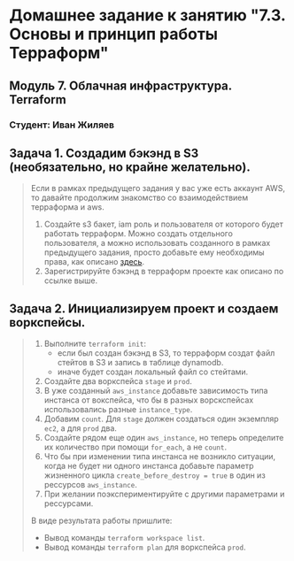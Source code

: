 # Домашнее задание к занятию "7.3. Основы и принцип работы Терраформ"

## Модуль 7. Облачная инфраструктура. Terraform

### Студент: Иван Жиляев

## Задача 1. Создадим бэкэнд в S3 (необязательно, но крайне желательно).

>Если в рамках предыдущего задания у вас уже есть аккаунт AWS, то давайте продолжим знакомство со взаимодействием
>терраформа и aws. 
>
>1. Создайте s3 бакет, iam роль и пользователя от которого будет работать терраформ. Можно создать отдельного пользователя,
>а можно использовать созданного в рамках предыдущего задания, просто добавьте ему необходимы права, как описано 
>[здесь](https://www.terraform.io/docs/backends/types/s3.html).
>1. Зарегистрируйте бэкэнд в терраформ проекте как описано по ссылке выше. 



## Задача 2. Инициализируем проект и создаем воркспейсы. 

>1. Выполните `terraform init`:
>    * если был создан бэкэнд в S3, то терраформ создат файл стейтов в S3 и запись в таблице 
>dynamodb.
>    * иначе будет создан локальный файл со стейтами.  
>1. Создайте два воркспейса `stage` и `prod`.
>1. В уже созданный `aws_instance` добавьте зависимость типа инстанса от вокспейса, что бы в разных ворскспейсах 
>использовались разные `instance_type`.
>1. Добавим `count`. Для `stage` должен создаться один экземпляр `ec2`, а для `prod` два. 
>1. Создайте рядом еще один `aws_instance`, но теперь определите их количество при помощи `for_each`, а не `count`.
>1. Что бы при изменении типа инстанса не возникло ситуации, когда не будет ни одного инстанса добавьте параметр
>жизненного цикла `create_before_destroy = true` в один из рессурсов `aws_instance`.
>1. При желании поэкспериментируйте с другими параметрами и рессурсами.
>
>В виде результата работы пришлите:
>* Вывод команды `terraform workspace list`.
>* Вывод команды `terraform plan` для воркспейса `prod`.



